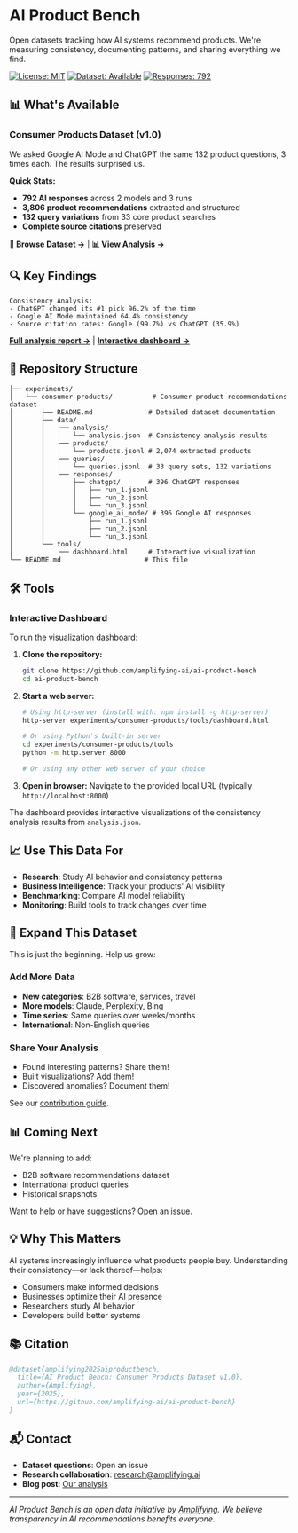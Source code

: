 # AI Product Bench

Open datasets tracking how AI systems recommend products. We're measuring consistency, documenting patterns, and sharing everything we find.

[![License: MIT](https://img.shields.io/badge/License-MIT-yellow.svg)](https://opensource.org/licenses/MIT)
[![Dataset: Available](https://img.shields.io/badge/Dataset-Available-green.svg)](#datasets)
[![Responses: 792](https://img.shields.io/badge/AI%20Responses-792-blue.svg)](experiments/consumer-products/)

## 📊 What's Available

### Consumer Products Dataset (v1.0)

We asked Google AI Mode and ChatGPT the same 132 product questions, 3 times each. The results surprised us.

**Quick Stats:**
- **792 AI responses** across 2 models and 3 runs
- **3,806 product recommendations** extracted and structured  
- **132 query variations** from 33 core product searches
- **Complete source citations** preserved

**[📁 Browse Dataset →](experiments/consumer-products/)** | **[📊 View Analysis →](https://amplifying.ai/blog/why-ai-product-recommendations-keep-changing-google-ai-mode-vs-chatgpt)**

## 🔍 Key Findings

```
Consistency Analysis:
- ChatGPT changed its #1 pick 96.2% of the time
- Google AI Mode maintained 64.4% consistency
- Source citation rates: Google (99.7%) vs ChatGPT (35.9%)
```

[**Full analysis report →**](experiments/consumer-products/README.md) | [**Interactive dashboard →**](https://amplifying.ai/research/consumer-products)

## 📁 Repository Structure

```
├── experiments/
│   └── consumer-products/          # Consumer product recommendations dataset
│       ├── README.md              # Detailed dataset documentation
│       ├── data/
│       │   ├── analysis/
│       │   │   └── analysis.json  # Consistency analysis results
│       │   ├── products/
│       │   │   └── products.jsonl # 2,074 extracted products
│       │   ├── queries/
│       │   │   └── queries.jsonl  # 33 query sets, 132 variations
│       │   └── responses/
│       │       ├── chatgpt/       # 396 ChatGPT responses
│       │       │   ├── run_1.jsonl
│       │       │   ├── run_2.jsonl
│       │       │   └── run_3.jsonl
│       │       └── google_ai_mode/ # 396 Google AI responses
│       │           ├── run_1.jsonl
│       │           ├── run_2.jsonl
│       │           └── run_3.jsonl
│       └── tools/
│           └── dashboard.html     # Interactive visualization
└── README.md                     # This file
```

## 🛠 Tools

### Interactive Dashboard

To run the visualization dashboard:

1. **Clone the repository:**
   ```bash
   git clone https://github.com/amplifying-ai/ai-product-bench
   cd ai-product-bench
   ```

2. **Start a web server:**
   ```bash
   # Using http-server (install with: npm install -g http-server)
   http-server experiments/consumer-products/tools/dashboard.html
   
   # Or using Python's built-in server
   cd experiments/consumer-products/tools
   python -m http.server 8000
   
   # Or using any other web server of your choice
   ```

3. **Open in browser:** Navigate to the provided local URL (typically `http://localhost:8000`)

The dashboard provides interactive visualizations of the consistency analysis results from `analysis.json`.

## 📈 Use This Data For

- **Research**: Study AI behavior and consistency patterns
- **Business Intelligence**: Track your products' AI visibility  
- **Benchmarking**: Compare AI model reliability
- **Monitoring**: Build tools to track changes over time

## 🤝 Expand This Dataset

This is just the beginning. Help us grow:

### Add More Data
- **New categories**: B2B software, services, travel
- **More models**: Claude, Perplexity, Bing
- **Time series**: Same queries over weeks/months
- **International**: Non-English queries

### Share Your Analysis
- Found interesting patterns? Share them!
- Built visualizations? Add them!
- Discovered anomalies? Document them!

See our [contribution guide](docs/contributing.md).

## 📊 Coming Next

We're planning to add:
- B2B software recommendations dataset  
- International product queries
- Historical snapshots

Want to help or have suggestions? [Open an issue](https://github.com/amplifying-ai/ai-product-bench/issues).

## 💡 Why This Matters

AI systems increasingly influence what products people buy. Understanding their consistency—or lack thereof—helps:
- Consumers make informed decisions
- Businesses optimize their AI presence
- Researchers study AI behavior
- Developers build better systems

## 📚 Citation

```bibtex
@dataset{amplifying2025aiproductbench,
  title={AI Product Bench: Consumer Products Dataset v1.0},
  author={Amplifying},
  year={2025},
  url={https://github.com/amplifying-ai/ai-product-bench}
}
```

## 📬 Contact

- **Dataset questions**: Open an issue
- **Research collaboration**: research@amplifying.ai
- **Blog post**: [Our analysis](https://amplifying.ai/blog/ai-product-recommendations)

---

*AI Product Bench is an open data initiative by [Amplifying](https://amplifying.ai). We believe transparency in AI recommendations benefits everyone.*

